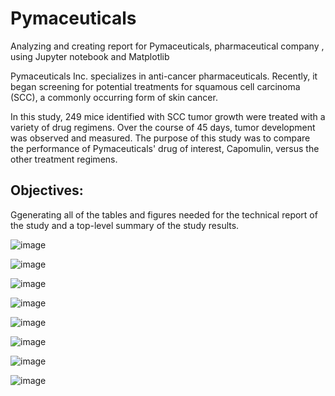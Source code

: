 # Pymaceuticals

Analyzing and creating report for Pymaceuticals, pharmaceutical company , using Jupyter notebook and Matplotlib

Pymaceuticals Inc. specializes in anti-cancer pharmaceuticals. Recently, it began screening for potential treatments for squamous cell carcinoma (SCC), a commonly occurring form of skin cancer.

In this study, 249 mice identified with SCC tumor growth were treated with a variety of drug regimens. Over the course of 45 days, tumor development was observed and measured. The purpose of this study was to compare the performance of Pymaceuticals' drug of interest, Capomulin, versus the other treatment regimens. 

## Objectives: 

Ggenerating all of the tables and figures needed for the technical report of the study and a top-level summary of the study results.

![image](https://user-images.githubusercontent.com/100891182/182619594-f9640ef9-4d97-4c36-993a-9bb67698f0e6.png)


![image](https://user-images.githubusercontent.com/100891182/182619640-ee86f8dc-f0a5-428a-a1dc-1aa8f474712d.png)



![image](https://user-images.githubusercontent.com/100891182/182619674-26a6834c-7bd9-4268-8b36-bf9e683c9ab3.png)


![image](https://user-images.githubusercontent.com/100891182/182619711-b7a6a7d5-0e40-4358-91ea-03b5c34bcbde.png)



![image](https://user-images.githubusercontent.com/100891182/182619771-08d7dec3-553f-4466-94a6-e94c639e47f3.png)


![image](https://user-images.githubusercontent.com/100891182/182619809-3bfef3f4-b595-408d-8dab-027f32a77d4a.png)


![image](https://user-images.githubusercontent.com/100891182/182619835-42f2b30e-cf82-4a6f-aaf1-6a338b7a3265.png)


![image](https://user-images.githubusercontent.com/100891182/182619866-05c713fb-b6f7-4074-9604-63cd107748fa.png)








